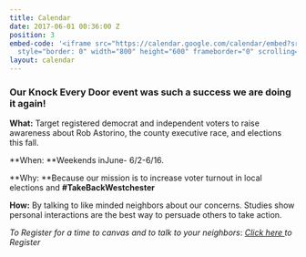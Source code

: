 ```yaml
---
title: Calendar
date: 2017-06-01 00:36:00 Z
position: 3
embed-code: '<iframe src="https://calendar.google.com/calendar/embed?src=ny18indivisible%40gmail.com&ctz=America/New_York"
  style="border: 0" width="800" height="600" frameborder="0" scrolling="no"></iframe>'
layout: calendar
---
```


### **Our Knock Every Door event was such a success we are doing it again!**

**What:** Target registered democrat and independent voters to raise awareness about Rob Astorino, the county executive race, and elections this fall.

**When:  **Weekends inJune- 6/2-6/16.

**Why: **Because our mission is to increase voter turnout in local elections and **#TakeBackWestchester**

**How:** By talking to like minded neighbors about our concerns. Studies show personal interactions are the best way to persuade others to take action.

*To Register for a time to canvas and to talk to your neighbors*: *[Click here ](http://www.signupgenius.com/go/10c0f49ada62ba4f49-indivisible)to Register*